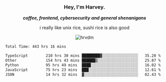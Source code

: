 <div align="center">
    <h3> Hey, I'm Harvey.</h3>
    <p><i><b>coffee, frontend, cybersecurity and general shenanigans</b></i></p>
    <p>i really like unix rice, sushi rice is also good</p>
</div>

<p align="center">  <img src="https://komarev.com/ghpvc/?username=hrvdm&label=Views&color=252733&style=for-the-badge" alt="hrvdm" /> </p>

<!--START_SECTION:waka-->

```txt
Total Time: 443 hrs 16 mins

TypeScript        210 hrs 30 mins ████████▓░░░░░░░░░░░░░░░░   35.20 %
Other             154 hrs 43 mins ██████▒░░░░░░░░░░░░░░░░░░   25.87 %
Python            95 hrs 49 mins  ████░░░░░░░░░░░░░░░░░░░░░   16.02 %
JavaScript        75 hrs 23 mins  ███░░░░░░░░░░░░░░░░░░░░░░   12.61 %
JSON              14 hrs 32 mins  ▓░░░░░░░░░░░░░░░░░░░░░░░░   02.43 %
```

<!--END_SECTION:waka-->
